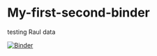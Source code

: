 # My-first-second-binder
testing Raul data

[![Binder](https://mybinder.org/badge_logo.svg)](https://mybinder.org/v2/gh/MasoomeShariat/My-first-second-binder/HEAD)


